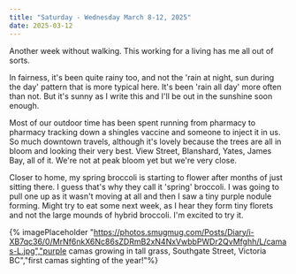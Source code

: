 ```yaml
---
title: "Saturday - Wednesday March 8-12, 2025"
date: 2025-03-12
---
```

Another week without walking.  This working for a living has me all out of sorts.

In fairness, it's been quite rainy too, and not the 'rain at night, sun during the day' pattern that is more typical here.  It's been 'rain all day' more often than not.  But it's sunny as I write this and I'll be out in the sunshine soon enough.

Most of our outdoor time has been spent running from pharmacy to pharmacy tracking down a shingles vaccine and someone to inject it in us.  So much downtown travels, although it's lovely because the trees are all in bloom and looking their very best.  View Street, Blanshard, Yates, James Bay, all of it.  We're not at peak bloom yet but we're very close.

Closer to home, my spring broccoli is starting to flower after months of just sitting there.  I guess that's why they call it 'spring' broccoli.  I was going to pull one up as it wasn't moving at all and then I saw a tiny purple nodule forming.  Might try to eat some next week, as I hear they form tiny florets and not the large mounds of hybrid broccoli.  I'm excited to try it.

{% imagePlaceholder "https://photos.smugmug.com/Posts/Diary/i-XB7qc36/0/MrNf6nkX6Nc86sZDRmB2xN4NxVwbbPWDr2QvMfghh/L/camas-L.jpg","purple camas growing in tall grass, Southgate Street, Victoria BC","first camas sighting of the year!"%}
